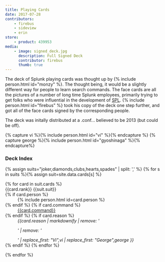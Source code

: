 ```yaml
---
title: Playing Cards
date: 2017-07-28
contributors:
    - firebus
    - sideview
    - erin
store: 
    - product: 439953
media:
    - image: signed_deck.jpg
      description: Full Signed Deck
      contributor: firebus
      thumb: true
---
```


The deck of Splunk playing cards was thought up by {% include person.html id="monzy" %}. The thought being, it would be a slightly different way for people to learn search commands. The face cards are all the pictures of a number of long time Splunk employees, primarily trying to get folks who were influential in the development of [SPL](https://www.splunk.com/en_us/resources/search-processing-language.html). {% include person.html id="firebus" %} took his copy of the deck one step further, and got all of the face cards signed by the corresponding people.

The deck was initally distributed at a .conf... believed to be 2013 (but could be off).

{% capture vi %}{% include person.html id="vi" %}{% endcapture %}
{% capture george %}{% include person.html id="gyoshinaga" %}{% endcapture%}

<h3>Deck Index</h3>
{% assign suits="joker,diamonds,clubs,hearts,spades" | split: ',' %}
{% for s in suits %}{% assign suit=site.data.cards[s] %}<dl class="deck">{% for card in suit.cards %}
<dt class="{{card.color | default: suit.color }}">{{card.rank}} {{suit.suit}}</dt>
{% if card.person %}<dd>{% include person.html id=card.person %}</dd>{% endif %}
{% if card.command %}<dd><a href="https://docs.splunk.com/Documentation/Splunk/latest/SearchReference/{{card.command}}" target="_new">{{card.command}}</a></dd>{% endif %}
{% if card.reason %}<dd><i>{{card.reason | markdownify | remove: '<p>' | remove: '</p>' | replace_first: "Vi",vi | replace_first: "George",george }}</i></dd>{% endif %}
{% endfor %}</dl>{% endfor %}
